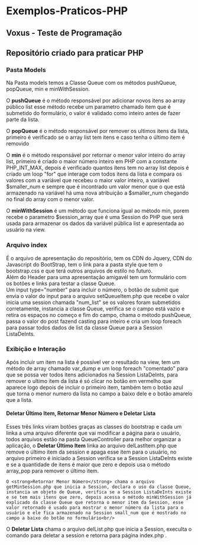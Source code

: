 # Exemplos-Praticos-PHP

<h2>Voxus - Teste de Programação</h2>

<h2>Repositório criado para praticar PHP</h2>

<h3>Pasta Models</h3>
<p>Na Pasta models temos a Classe Queue com os métodos pushQueue, popQueue, min e minWithSession.</p>

<p>O <strong>pushQueue</strong> é o método responsável por adicionar novos itens ao array público list esse método recebe um parametro chamado item  que é submetido do formulário, o valor é validado como inteiro antes de fazer parte da lista. </p>

<p>O <strong>popQueue</strong> é o método responsável por remover os ultimos itens da lista, primeiro é verificado se o array list tem itens e caso tenha o último item é removido</p>

<p>O <strong>min</strong> é o método responsável por retornar o menor valor inteiro do array list, primeiro é criado o maior número inteiro em PHP com a constante PHP_INT_MAX, depois é verificado quantos itens tem no array list depois é criado um loop "for" que interage com todos itens da lista e compara os valores com a variável que recebeu o maior valor inteiro, a variável  $smaller_num e sempre que é incontrado um valor menor que o que está armazenado na variável há uma nova atribuição a  $smaller_num chegando no final do array com o menor valor. </p>

<p>O <strong>minWithSession</strong> é um método que funciona igual ao método min, porem recebe o parametro $session_array que é uma Session do PHP que será usada para armazenar os dados da variável pública list e apresentada ao usuário na view.</p>

<h3>Arquivo index</h3>
<p>
    É o arquivo de apresentação do repositório, tem  os CDN do Jquery, CDN do Javascript do BootStrap, tem o link para a pasta style que tem o bootstrap.css e que terá outros arquivos de estilo no futuro.<br/>
    Além do Header para uma apresentação amigavél tem um formulário com os botões e links para testar a classe Queue.<br/>
    Um input type="number" para incluir o número, o botão de submit que envia o valor do input para o arquivo setQueueItem.php que recebe o valor inicia uma session chamada "num_list" se os valores foram submetidos corretamente, instancia a classe Queue, verifica se o campo está vazio e retira os espaços no começo e fim do campo, chama o método pushQueue, passa o valor do post fazend casting para inteiro e cria um loop foreach para passar todos dados de list da classe Queue para a Session ListaDeInts.
</p>

<h3>Exibição e Interação</h3>

<p>Após incluir um item na lista é possível ver o resultado na view, tem um método de array chamado var_dump e um loop foreach "comentado" para que se possa ver todos itens adicionados na  Session ListaDeInts, para remover o ultimo item da lista é só clicar no botão em vermelho que aparece logo depois de incluir o primeiro item, também tem o botão azul que torna o menor numero da lista no campo a baixo dele e o botão amarelo que a lista.</p>

<h4>Deletar Último Item, Retornar Menor Número e Deletar Lista</h4>

<p> Esses três links viram botões graças as classes do bootstrap e cada um linka a uma arquivo diferente que vai modificar a página para o usuário, todos arquivos estão na pasta QueueController para melhor organizar a aplicação, o <strong>Deletar Último Item</strong> linka ao arquivo delLastItem.php que remove o último item da session e apaga esse item para o usuário, no arquivo primeiro é iniciado a Session verifica se a Session ListaDeInts existe e se a quantidade de itens é maior que zero e depois usa o método array_pop para remover o último item.<br/>

    O <strong>Retornar Menor Número</strong> chama o arquivo getMinSession.php que inicia a Session, declara o uso da classe Queue, instancia um objeto de Queue, verifica se a Session ListaDeInts existe e se tem mais itens que zero, depois acessa o método minWithSession já explicado da classe Queue que retorna o menor item da Session, esse valor retornado é usado para mostrar o menor número da lista para o usuário e ele fica armazenado na Session small_num que é mostrado no campo a baixo do botão no formulário<br/>
    
O <strong>Deletar Lista</strong>  chama o arquivo delList.php que inicia a Session, execulta o comando para deletar a session e retorna para página index.php .
</p>